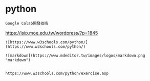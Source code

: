 # python
```
Google Colab開發技術

```
https://isip.moe.edu.tw/wordpress/?p=1845

```
![https://www.w3schools.com/python/](https://www.w3schools.com/python/)

![markdown](https://www.mdeditor.tw/images/logos/markdown.png "markdown")


https://www.w3schools.com/python/exercise.asp
